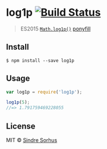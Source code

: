 # log1p [![Build Status](https://travis-ci.org/sindresorhus/log1p.svg?branch=master)](https://travis-ci.org/sindresorhus/log1p)

> ES2015 [`Math.log1p()`](https://developer.mozilla.org/en-US/docs/Web/JavaScript/Reference/Global_Objects/Math/log1p) [ponyfill](https://ponyfill.com)


## Install

```
$ npm install --save log1p
```


## Usage

```js
var log1p = require('log1p');

log1p(5);
//=> 1.791759469228055
```


## License

MIT © [Sindre Sorhus](http://sindresorhus.com)
